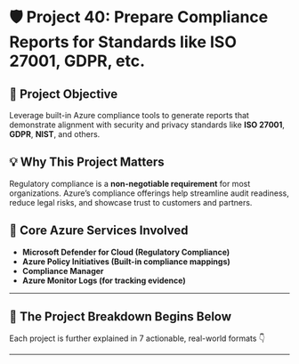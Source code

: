 # 🛡️ Project 40: Prepare Compliance Reports for Standards like ISO 27001, GDPR, etc.

## 📌 Project Objective  
Leverage built-in Azure compliance tools to generate reports that demonstrate alignment with security and privacy standards like **ISO 27001**, **GDPR**, **NIST**, and others.

## 💡 Why This Project Matters  
Regulatory compliance is a **non-negotiable requirement** for most organizations. Azure’s compliance offerings help streamline audit readiness, reduce legal risks, and showcase trust to customers and partners.

## 🧰 Core Azure Services Involved  
- **Microsoft Defender for Cloud (Regulatory Compliance)**
- **Azure Policy Initiatives (Built-in compliance mappings)**
- **Compliance Manager**
- **Azure Monitor Logs (for tracking evidence)**

---

## 🔁 The Project Breakdown Begins Below  
Each project is further explained in 7 actionable, real-world formats 👇

---
